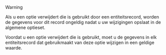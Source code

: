 > [!WARNING]
> Als u een optie verwijdert die is gebruikt door een entiteitsrecord, worden de gegevens voor dit record ongeldig nadat u uw wijzigingen opslaat in de algemene optieset.
>
>Voordat u een optie verwijdert die is gebruikt, moet u de gegevens in elk entiteitsrecord dat gebruikmaakt van deze optie wijzigen in een geldige waarde.